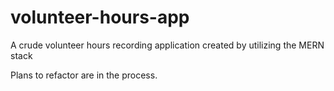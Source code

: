 # volunteer-hours-app
 
A crude volunteer hours recording application created by utilizing the MERN stack

Plans to refactor are in the process. 
